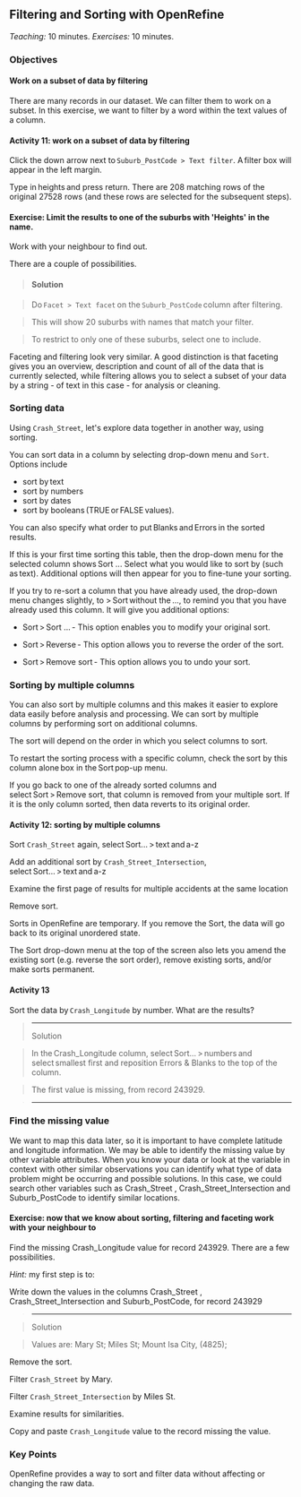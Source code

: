 ## Filtering and Sorting with OpenRefine

*Teaching:* 10 minutes.
*Exercises:* 10 minutes.

### Objectives

#### Work on a subset of data by filtering

There are many records in our dataset. We can filter them to work on a subset. In this exercise, we want to filter by a word within the text values of a column.

#### Activity 11: work on a subset of data by filtering

Click the down arrow next to `Suburb_PostCode > Text filter`. A filter box will appear in the left margin.

Type in heights and press return. There are 208 matching rows of the original 27528 rows (and these rows are selected for the subsequent steps).

#### Exercise: Limit the results to one of the suburbs with 'Heights' in the name.

Work with your neighbour to find out.

There are a couple of possibilities.

> #### Solution

> Do `Facet > Text facet` on the `Suburb_PostCode` column after filtering.

> This will show 20 suburbs with names that match your filter.

> To restrict to only one of these suburbs, select one to include.

Faceting and filtering look very similar. A good distinction is that faceting gives you an overview, description and count of all of the data that is currently selected, while filtering allows you to select a subset of your data by a string - of text in this case - for analysis or cleaning.

### Sorting data

Using `Crash_Street`, let's explore data together in another way, using sorting.

You can sort data in a column by selecting drop-down menu and `Sort`.  Options include

- sort by text
- sort by numbers
- sort by dates
- sort by booleans (TRUE or FALSE values). 

You can also specify what order to put Blanks and Errors in the sorted results.

If this is your first time sorting this table, then the drop-down menu for the selected column shows Sort ... Select what you would like to sort by (such as text). Additional options will then appear for you to fine-tune your sorting.

If you try to re-sort a column that you have already used, the drop-down menu changes slightly, to > Sort without the ..., to remind you that you have already used this column. It will give you additional options:

- Sort > Sort ... - This option enables you to modify your original sort.

- Sort > Reverse - This option allows you to reverse the order of the sort.

- Sort > Remove sort - This option allows you to undo your sort.

### Sorting by multiple columns

You can also sort by multiple columns and this makes it easier to explore data easily before analysis and processing.   We can sort by multiple columns by performing sort on additional columns.

The sort will depend on the order in which you select columns to sort.

To restart the sorting process with a specific column, check the sort by this column alone box in the Sort pop-up menu.

If you go back to one of the already sorted columns and select Sort > Remove sort, that column is removed from your multiple sort. If it is the only column sorted, then data reverts to its original order.

#### Activity 12: sorting by multiple columns

Sort `Crash_Street` again, select Sort... > text and a-z

Add an additional sort by `Crash_Street_Intersection`, select Sort... > text and a-z

Examine the first page of results for multiple accidents at the same location

Remove sort.

Sorts in OpenRefine are temporary. If you remove the Sort, the data will go back to its original unordered state.

The Sort drop-down menu at the top of the screen also lets you amend the existing sort (e.g. reverse the sort order), remove existing sorts, and/or make sorts permanent.

#### Activity 13

Sort the data by `Crash_Longitude` by number. What are the results?

> ---------
> Solution

> In the Crash_Longitude column, select Sort... > numbers and select smallest first and reposition Errors & Blanks to the top of the column.

> The first value is missing, from record 243929.

> ----------

### Find the missing value

We want to map this data later, so it is important to have complete latitude and longitude information.  We may be able to identify the missing value by other variable attributes.  When you know your data or look at the variable in context with other similar observations you can identify what type of data problem might be occurring and possible solutions.  In this case, we could search other variables such as Crash_Street , Crash_Street_Intersection and Suburb_PostCode to identify similar locations.

#### Exercise:  now that we know about sorting, filtering and faceting work with your neighbour to

Find the missing Crash_Longitude value for record 243929. There are a few possibilities.

*Hint:* my first step is to:

Write down the values in the columns Crash_Street , Crash_Street_Intersection and Suburb_PostCode, for record 243929

>------

> Solution

> Values are: Mary St; Miles St; Mount Isa City, (4825);


Remove the sort.

Filter `Crash_Street` by Mary.

Filter `Crash_Street_Intersection` by Miles St.

Examine results for similarities.

Copy and paste `Crash_Longitude` value to the record missing the value.

### Key Points

OpenRefine provides a way to sort and filter data without affecting or changing the raw data.
